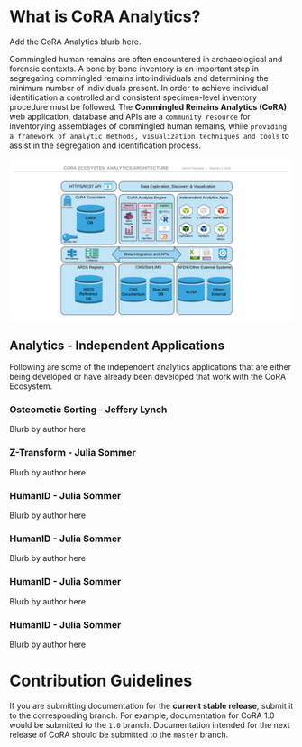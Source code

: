 # What is CoRA Analytics?
Add the CoRA Analytics blurb here.

Commingled human remains are often encountered in archaeological and forensic contexts. A bone by bone inventory is an important step in segregating commingled remains into individuals and determining the minimum number of individuals present. In order to achieve individual identification a controlled and consistent specimen-level inventory procedure must be followed. The **Commingled Remains Analytics (CoRA)** web application, database and APIs are a `community resource` for inventorying assemblages of commingled human remains, while `providing a framework of analytic methods, visualization techniques and tools` to assist in the segregation and identification process.

![CoRA Ecosystem Analytics Architecture](/docs/images/architecture/CoRA-Ecosystem-Analytics-Architecture-Diagram.png)

## Analytics - Independent Applications
Following are some of the independent analytics applications that are either being developed or have already been developed that work with the CoRA Ecosystem.

### Osteometic Sorting - Jeffery Lynch
Blurb by author here

### Z-Transform - Julia Sommer
Blurb by author here

### HumanID - Julia Sommer
Blurb by author here

### HumanID - Julia Sommer
Blurb by author here

### HumanID - Julia Sommer
Blurb by author here

### HumanID - Julia Sommer
Blurb by author here

# Contribution Guidelines

If you are submitting documentation for the **current stable release**, submit it to the corresponding branch. For example, documentation for CoRA 1.0 would be submitted to the `1.0` branch. Documentation intended for the next release of CoRA should be submitted to the `master` branch.
